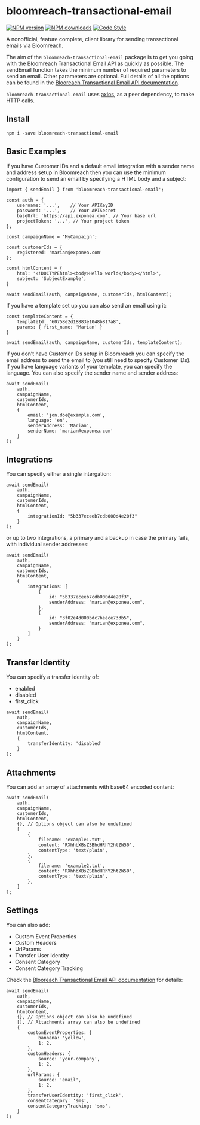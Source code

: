 # bloomreach-transactional-email 

[![NPM version](https://img.shields.io/npm/v/bloomreach-transactional-email.svg?style=flat-square)](https://www.npmjs.com/package/bloomreach-transactional-email)
[![NPM downloads](https://img.shields.io/npm/dm/bloomreach-transactional-email.svg?style=flat-square)](https://www.npmjs.com/package/bloomreach-transactional-email)
[![Code Style](https://img.shields.io/badge/code%20style-prettier-brightgreen.svg)](https://github.com/prettier/prettier)

A nonofficial, feature complete, client library for sending transactional emails via Bloomreach.

The aim of the `bloomreach-transactional-email` package is to get you going with the Bloomreach Transactional Email API as quickly as possible. The sendEmail function takes the minimum number of required parameters to send an email. Other parameters are optional. Full details of all the options can be found in the [Blooreach Transactional Email API documentation](https://documentation.bloomreach.com/engagement/reference/transactional-email-2).

`bloomreach-transactional-email` uses [axios](https://www.npmjs.com/package/axios), as a peer dependency, to make HTTP calls.

## Install

```
npm i -save bloomreach-transactional-email
```

## Basic Examples

If you have Customer IDs and a default email integration with a sender name and address setup in Bloomreach then you can use the minimum configuration to send an email by specifying a HTML body and a subject:

```
import { sendEmail } from 'bloomreach-transactional-email';

const auth = {
    username: '...',    // Your APIKeyID
    password: '...',    // Your APISecret
    baseUrl: 'https://api.exponea.com', // Your base url
    projectToken: '...', // Your project token
};

const campaignName = 'MyCampaign';

const customerIds = {
    registered: 'marian@exponea.com'
};

const htmlContent = {
    html: '<!DOCTYPEhtml><body>Hello world</body></html>',
    subject: 'SubjectExample',
}

await sendEmail(auth, campaignName, customerIds, htmlContent);

```
If you have a template set up you can also send an email using it:

```
const templateContent = {
    templateId: '60758e2d18883e1048b817a8',
    params: { first_name: 'Marian' }
}

await sendEmail(auth, campaignName, customerIds, templateContent);

```
If you don’t have Customer IDs setup in Bloomreach you can specify the email address to send the email to (you still need to specify Customer IDs). If you have language variants of your template, you can specify the language. You can also specify the sender name and sender address:

```
await sendEmail(
    auth,
    campaignName,
    customerIds,
    htmlContent,
    {        
        email: 'jon.doe@example.com',
        language: 'en',
        senderAddress: 'Marian',
        senderName: 'marian@exponea.com'
    } 
);
```

## Integrations

You can specify either a single intergation:

```
await sendEmail(
    auth,
    campaignName,
    customerIds,
    htmlContent,
    {        
        integrationId: "5b337eceeb7cdb000d4e20f3"
    } 
);
```
or up to two integrations, a primary and a backup in case the primary fails, with individual sender addresses:
```
await sendEmail(
    auth,
    campaignName,
    customerIds,
    htmlContent,
    {        
        integrations: [
            {
                id: "5b337eceeb7cdb000d4e20f3",
                senderAddress: "marian@exponea.com",
            },
            {
                id: "3f02e4d000bdc7beece733b5",
                senderAddress: "marian@exponea.com",
            }
        ]
    } 
);
```

## Transfer Identity

You can specify a transfer identity of:

- enabled
- disabled
- first_click

```
await sendEmail(
    auth,
    campaignName,
    customerIds,
    htmlContent,
    {        
        transferIdentity: 'disabled'
    } 
);
```

## Attachments

You can add an array of attachments with base64 encoded content:

```
await sendEmail(
    auth,
    campaignName,
    customerIds,
    htmlContent,
    {}, // Options object can also be undefined
    [
        {
            filename: 'example1.txt',
            content: 'RXhhbXBsZSBhdHRhY2htZW50',
            contentType: 'text/plain',
        },
        {
            filename: 'example2.txt',
            content: 'RXhhbXBsZSBhdHRhY2htZW50',
            contentType: 'text/plain',
        },
    ] 
);
```

## Settings

You can also add:

- Custom Event Properties
- Custom Headers
- UrlParams
- Transfer User Identity
- Consent Category
- Consent Category Tracking

Check the  [Blooreach Transactional Email API documentation](https://documentation.bloomreach.com/engagement/reference/transactional-email-2) for details:

```
await sendEmail(
    auth,
    campaignName,
    customerIds,
    htmlContent,
    {}, // Options object can also be undefined
    [], // Attachments array can also be undefined
    {
        customEventProperties: {
            bannana: 'yellow',
            1: 2,
        },
        customHeaders: {
            source: 'your-company',
            1: 2,
        },
        urlParams: {
            source: 'email',
            1: 2,
        },
        transferUserIdentity: 'first_click',
        consentCategory: 'sms',
        consentCategoryTracking: 'sms',
    } 
);
```